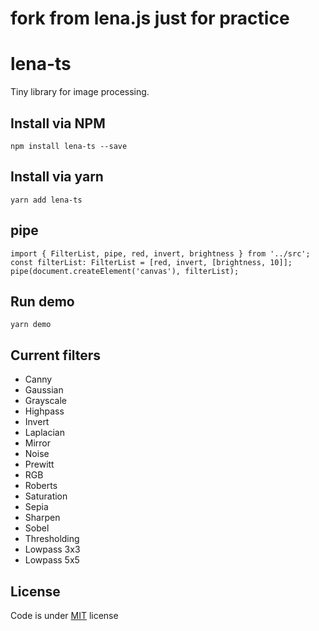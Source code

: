 # fork from lena.js just for practice

# lena-ts

Tiny library for image processing.

## Install via NPM

```
npm install lena-ts --save
```

## Install via yarn

```
yarn add lena-ts
```

## pipe
```
import { FilterList, pipe, red, invert, brightness } from '../src';
const filterList: FilterList = [red, invert, [brightness, 10]];
pipe(document.createElement('canvas'), filterList);
```
## Run demo

```
yarn demo
```
## Current filters

- Canny
- Gaussian
- Grayscale
- Highpass
- Invert
- Laplacian
- Mirror
- Noise
- Prewitt
- RGB
- Roberts
- Saturation
- Sepia
- Sharpen
- Sobel
- Thresholding
- Lowpass 3x3
- Lowpass 5x5
 
## License

Code is under [MIT](http://ahaoboy.mit-license.org) license
